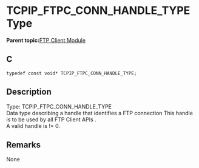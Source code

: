 # TCPIP\_FTPC\_CONN\_HANDLE\_TYPE Type

**Parent topic:**[FTP Client Module](GUID-CE11EBFA-49BD-4D91-86C5-FFD24810B03C.md)

## C

```
typedef const void* TCPIP_FTPC_CONN_HANDLE_TYPE; 
```

## Description

Type: TCPIP\_FTPC\_CONN\_HANDLE\_TYPE<br />Data type describing a handle that identifies a FTP connection This handle is to be used by all FTP Client APIs .<br />A valid handle is != 0.

## Remarks

None

